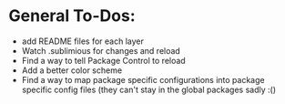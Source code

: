 # General To-Dos:

- add README files for each layer
- Watch .sublimious for changes and reload
- Find a way to tell Package Control to reload
- Add a better color scheme
- Find a way to map package specific configurations into package specific config files (they can't stay in the global packages sadly :()
